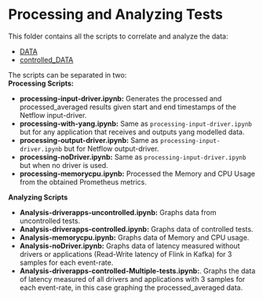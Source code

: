 # Processing and Analyzing Tests
This folder contains all the scripts to correlate and analyze the data:
- [DATA](tests/DATA/DATA_README.md)
- [controlled_DATA](tests/controlled_DATA/controlled_DATA_README.md)

The scripts can be separated in two: \
**Processing Scripts:**
- **processing-input-driver.ipynb:** Generates the processed and processed_averaged results given start and end timestamps of the Netflow input-driver.
- **processing-with-yang.ipynb:** Same as `processing-input-driver.ipynb` but for any application that receives and outputs yang modelled data.
- **processing-output-driver.ipynb:** Same as `processing-input-driver.ipynb` but for Netflow output-driver.
- **processing-noDriver.ipynb:** Same as `processing-input-driver.ipynb` but when no driver is used.
- **processing-memorycpu.ipynb:** Processed the Memory and CPU Usage from the obtained Prometheus metrics.


**Analyzing Scripts**
- **Analysis-driverapps-uncontrolled.ipynb:** Graphs data from uncontrolled tests.
- **Analysis-driverapps-controlled.ipynb:** Graphs data of controlled tests.
- **Analysis-memorycpu.ipynb:** Graphs data of Memory and CPU usage.
- **Analysis-noDriver.ipynb:** Graphs data of latency measured without drivers or applications (Read-Write latency of Flink in Kafka) for 3 samples for each event-rate.
- **Analysis-driverapps-controlled-Multiple-tests.ipynb:**. Graphs the data of latency measured of all drivers and applications with 3 samples for each event-rate, in this case graphing the processed_averaged data.
